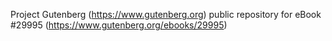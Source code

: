 Project Gutenberg (https://www.gutenberg.org) public repository for eBook #29995 (https://www.gutenberg.org/ebooks/29995)
